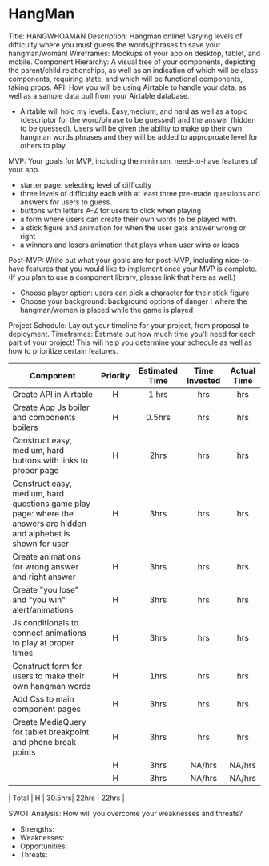 # HangMan
Title: HANGWHOAMAN
Description: Hangman online! Varying levels of difficulty where you must guess the words/phrases to save your hangman/woman!
Wireframes: Mockups of your app on desktop, tablet, and mobile.
Component Hierarchy: A visual tree of your components, depicting the parent/child relationships, as well as an indication of which will be class components, requiring state, and which will be functional components, taking props.
API: How you will be using Airtable to handle your data, as well as a sample data pull from your Airtable database.
- Airtable will hold my levels. Easy,medium, and hard as well as a topic (descriptor for the word/phrase to be guessed) and the answer (hidden to be guessed). Users will be given the ability to make up their own hangman words.phrases and they will be added to approproate level for others to play.

MVP: Your goals for MVP, including the minimum, need-to-have features of your app.
- starter page: selecting level of difficulty
- three levels of difficulty each with at least three pre-made questions and answers for users to guess.
- buttons with letters A-Z for users to click when playing
- a form where users can create their own words to be played with.
- a stick figure and animation for when the user gets answer wrong or right
- a winners and losers animation that plays when user wins or loses

Post-MVP: Write out what your goals are for post-MVP, including nice-to-have features that you would like to implement once your MVP is complete. (If you plan to use a component library, please link that here as well.)
- Choose player option: users can pick a character for their stick figure
- Choose your background: background options of danger ! where the hangman/women is placed while the game is played


Project Schedule: Lay out your timeline for your project, from proposal to deployment.
Timeframes: Estimate out how much time you'll need for each part of your project! This will help you determine your schedule as well as how to prioritize certain features.

| Component | Priority | Estimated Time | Time Invested | Actual Time |
| --- | :---: |  :---: | :---: | :---: |
| Create API in Airtable | H | 1 hrs| hrs | hrs |
| Create App Js boiler and components boilers | H | 0.5hrs| hrs | hrs |
| Construct easy, medium, hard buttons with links to proper page | H | 2hrs| hrs | hrs |
| Construct easy, medium, hard questions game play page: where the answers are hidden and alphebet is shown for user| H | 3hrs| hrs | hrs |
| Create animations for wrong answer and right answer | H | 3hrs| hrs | hrs |
| Create "you lose" and "you win" alert/animations | H | 3hrs| hrs | hrs |
| Js conditionals to connect animations to play at proper times  | H | 3hrs| hrs | hrs |
| Construct form for users to make their own hangman words | H | 1hrs| hrs | hrs |
| Add Css to main component pages| H | 3hrs| hrs | hrs |
| Create MediaQuery for tablet breakpoint and phone break points | H | 3hrs| hrs |hrs |
| | H | 3hrs| NA/hrs | NA/hrs |
| | H | 3hrs| NA/hrs | NA/hrs |

| Total | H | 30.5hrs| 22hrs | 22hrs |



SWOT Analysis: How will you overcome your weaknesses and threats?
- Strengths: 
- Weaknesses:
- Opportunities:
- Threats:
